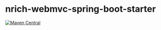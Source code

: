 # nrich-webmvc-spring-boot-starter

[![Maven Central](https://maven-badges.herokuapp.com/maven-central/net.croz.nrich/nrich-webmvc-spring-boot-starter/badge.svg?color=blue)](https://maven-badges.herokuapp.com/maven-central/net.croz.nrich/nrich-webmvc-spring-boot-starter)
